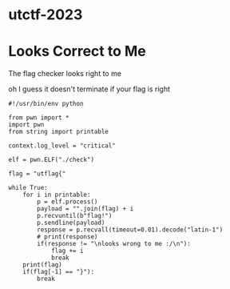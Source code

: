 # utctf-2023

# Looks Correct to Me

The flag checker looks right to me

oh I guess it doesn't terminate if your flag is right

```
#!/usr/bin/env python

from pwn import *
import pwn
from string import printable

context.log_level = "critical"

elf = pwn.ELF("./check")

flag = "utflag{"

while True:
    for i in printable:
        p = elf.process()
        payload = "".join(flag) + i
        p.recvuntil(b"flag!")
        p.sendline(payload)
        response = p.recvall(timeout=0.01).decode("latin-1")
        # print(response)
        if(response != "\nlooks wrong to me :/\n"):
            flag += i
            break
    print(flag)
    if(flag[-1] == "}"):
        break
```  
